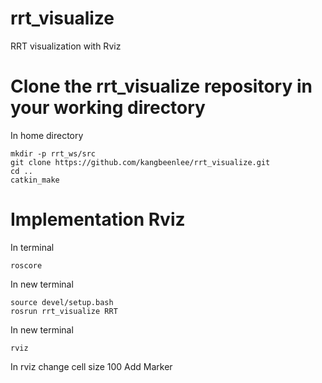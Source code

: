 # rrt_visualize
RRT visualization with Rviz

# Clone the rrt_visualize repository in your working directory
In home directory

```
mkdir -p rrt_ws/src
git clone https://github.com/kangbeenlee/rrt_visualize.git
cd ..
catkin_make
```

# Implementation Rviz
In terminal
```
roscore
```

In new terminal
```
source devel/setup.bash
rosrun rrt_visualize RRT
```

In new terminal
```
rviz
```

In rviz
change cell size 100
Add Marker

